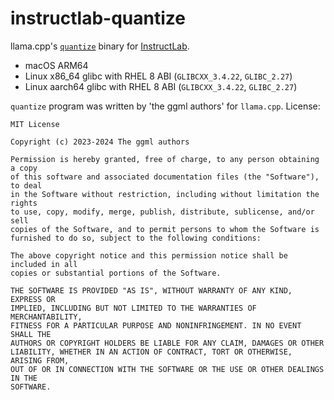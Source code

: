 # instructlab-quantize

llama.cpp's [`quantize`](https://github.com/ggerganov/llama.cpp/blob/master/examples/quantize/quantize.cpp)
binary for [InstructLab](https://github.com/instructlab/instructlab).

- macOS ARM64
- Linux x86_64 glibc with RHEL 8 ABI (`GLIBCXX_3.4.22`, `GLIBC_2.27`)
- Linux aarch64 glibc with RHEL 8 ABI (`GLIBCXX_3.4.22`, `GLIBC_2.27`)


`quantize` program was written by 'the ggml authors' for `llama.cpp`. License:

```
MIT License

Copyright (c) 2023-2024 The ggml authors

Permission is hereby granted, free of charge, to any person obtaining a copy
of this software and associated documentation files (the "Software"), to deal
in the Software without restriction, including without limitation the rights
to use, copy, modify, merge, publish, distribute, sublicense, and/or sell
copies of the Software, and to permit persons to whom the Software is
furnished to do so, subject to the following conditions:

The above copyright notice and this permission notice shall be included in all
copies or substantial portions of the Software.

THE SOFTWARE IS PROVIDED "AS IS", WITHOUT WARRANTY OF ANY KIND, EXPRESS OR
IMPLIED, INCLUDING BUT NOT LIMITED TO THE WARRANTIES OF MERCHANTABILITY,
FITNESS FOR A PARTICULAR PURPOSE AND NONINFRINGEMENT. IN NO EVENT SHALL THE
AUTHORS OR COPYRIGHT HOLDERS BE LIABLE FOR ANY CLAIM, DAMAGES OR OTHER
LIABILITY, WHETHER IN AN ACTION OF CONTRACT, TORT OR OTHERWISE, ARISING FROM,
OUT OF OR IN CONNECTION WITH THE SOFTWARE OR THE USE OR OTHER DEALINGS IN THE
SOFTWARE.
```

